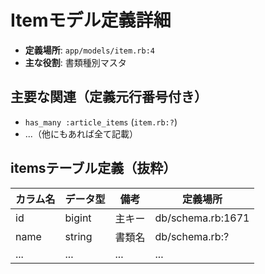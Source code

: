 # Itemモデル定義詳細

- **定義場所**: `app/models/item.rb:4`
- **主な役割**: 書類種別マスタ

## 主要な関連（定義元行番号付き）
- `has_many :article_items` (`item.rb:?`)
- ...（他にもあれば全て記載）

## itemsテーブル定義（抜粋）

| カラム名 | データ型 | 備考 | 定義場所 |
|---|---|---|---|
| id | bigint | 主キー | db/schema.rb:1671 |
| name | string | 書類名 | db/schema.rb:? |
| ... | ... | ... | ... | 